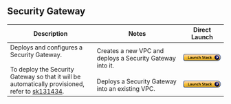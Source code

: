## Security Gateway
<table >
    <thead>
        <tr>
            <th>Description</th>
            <th>Notes</th>
            <th>Direct Launch</th>
        </tr>
    </thead>
    <tbody>
        <tr>
            <td rowspan="2" width="40%">
            Deploys and configures a Security Gateway. <br/><br/> To deploy the Security Gateway so that it will be automatically provisioned, refer to <a href="https://supportcenter.checkpoint.com/supportcenter/portal?eventSubmit_doGoviewsolutiondetails=&solutionid=sk131434">sk131434</a>. 
            </td>
            <td width="40%">Creates a new VPC and deploys a Security Gateway into it.</td>
            <td><a href="https://console.aws.amazon.com/cloudformation/home#/stacks/create/review?templateURL=https://cgi-cfts.s3.amazonaws.com/deprecated/gateway/gateway.json&stackName=Check-Point-Gateway"><img src="../../../../aws/images/launch.png"/></a></td>
        </tr>
        <tr>
            <td width="40%">Deploys a Security Gateway into an existing VPC.</td>
            <td><a href="https://console.aws.amazon.com/cloudformation/home#/stacks/create/review?templateURL=https://cgi-cfts.s3.amazonaws.com/deprecated/gateway/gateway-into-vpc.json&stackName=Check-Point-Gateway"><img src="../../../../aws/images/launch.png"/></a></td>
        </tr>
    </tbody>
</table>
<br/>
<br/>
